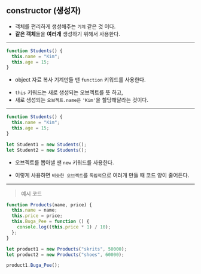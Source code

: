 ## constructor (생성자)

- 객체를 편리하게 생성해주는 `기계` 같은 것 이다.
- **같은 객체**들을 **여러개** 생성하기 위해서 사용한다.

---

```js
function Students() {
  this.name = "Kim";
  this.age = 15;
}
```

- object 자료 복사 기계만들 땐 `function` 키워드를 사용한다.

* `this` 키워드는 새로 생성되는 오브젝트를 뜻 하고,
* 새로 생성되는 `오브젝트.name은` `'Kim'`을 할당해달라는 것이다.

---

```js
function Students() {
  this.name = "Kim";
  this.age = 15;
}

let Student1 = new Students();
let Student2 = new Students();
```

- 오브젝트를 뽑아낼 땐 `new` 키워드를 사용한다.

* 이렇게 사용하면 `비슷한 오브젝트`를 `독립적`으로 여러개 만들 때 코드 양이 줄어든다.

---

> 예시 코드

```js
function Products(name, price) {
  this.name = name;
  this.price = price;
  this.Buga_Pee = function () {
    console.log((this.price * 1) / 10);
  };
}

let product1 = new Products("skrits", 50000);
let product2 = new Products("shoes", 60000);

product1.Buga_Pee();
```
